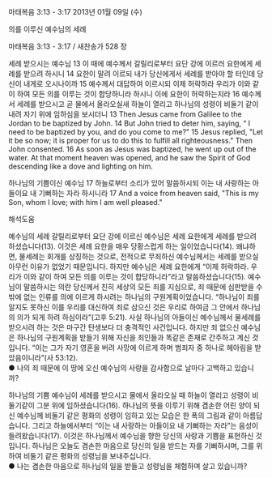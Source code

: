 마태복음 3:13 - 3:17 
2013년 01월 09일 (수)

의를 이루신 예수님의 세례



마태복음 3:13 - 3:17 / 새찬송가 528 장


세례 받으시는 예수님
13 이 때에 예수께서 갈릴리로부터 요단 강에 이르러 요한에게 세례를 받으려 하시니 14 요한이 말려 이르되 내가 당신에게서 세례를 받아야 할 터인데 당신이 내게로 오시나이까 15 예수께서 대답하여 이르시되 이제 허락하라 우리가 이와 같이 하여 모든 의를 이루는 것이 합당하니라 하시니 이에 요한이 허락하는지라 16 예수께서 세례를 받으시고 곧 물에서 올라오실새 하늘이 열리고 하나님의 성령이 비둘기 같이 내려 자기 위에 임하심을 보시더니
13 Then Jesus came from Galilee to the Jordan to be baptized by John. 14 But John tried to deter him, saying, “ I need to be baptized by you, and do you come to me?" 15 Jesus replied, "Let it be so now; it is proper for us to do this to fulfill all righteousness." Then John consented. 16 As soon as Jesus was baptized, he went up out of the water. At that moment heaven was opened, and he saw the Spirit of God descending like a dove and lighting on him. 

하나님의 기쁨이신 예수님
17 하늘로부터 소리가 있어 말씀하시되 이는 내 사랑하는 아들이요 내 기뻐하는 자라 하시니라
17 And a voice from heaven said, "This is my Son, whom I love; with him I am well pleased."

해석도움





예수님의 세례
갈릴리로부터 요단 강에 이르신 예수님은 세례 요한에게 세례를 받으려 하셨습니다(13). 이것은 세례 요한을 매우 당황스럽게 하는 일이었습니다(14). 왜냐하면, 물세례는 회개를 상징하는 것으로, 전적으로 무죄하신 예수님께서는 세례를 받으실 아무런 이유가 없었기 때문입니다. 하지만 예수님은 세례 요한에게 “이제 허락하라. 우리가 이와 같이 하여 모든 의를 이루는 것이 합당하니라”라고 말씀하셨습니다(15). 예수님이 말씀하시는 의란 당신께서 친히 세상의 모든 죄를 지심으로, 죄 때문에 심판받을 수밖에 없는 인류를 의에 이르게 하시려는 하나님의 구원계획이었습니다. “하나님이 죄를 알지도 못하신 이를 우리를 대신하여 죄로 삼으신 것은 우리로 하여금 그 안에서 하나님의 의가 되게 하려 하심이라”(고후 5:21). 사실 하나님의 아들이신 예수님께서 물세례를 받으시려 하는 것은 마구간 탄생보다 더 충격적인 사건입니다. 하지만 죄 없으신 예수님은 하나님의 구원계획을 받들기 위해 자신을 죄인들과 똑같은 존재로 간주하고 계신 것입니다. “이는 그가 자기 영혼을 버려 사망에 이르게 하며 범죄자 중 하나로 헤아림을 받았음이니라”(사 53:12).  
● 나의 죄 때문에 이 땅에 오신 예수님의 사랑을 감사함으로 날마다 고백하고 있습니까?

하나님의 기쁨
예수님이 세례를 받으시고 물에서 올라오실 때 하늘이 열리고 성령이 비둘기같이 그분 위에 임하셨습니다(16). 하나님의 뜻을 이루기 위해 겸손한 어린 양이 되신 예수님께 비둘기 같은 평화의 성령이 임하고 있는 모습은 한 폭의 그림과 같이 아름답습니다. 그리고 하늘에서부터 “이는 내 사랑하는 아들이요 내 기뻐하는 자라”는 음성이 들려왔습니다(17). 이것은 하나님께서 예수님을 향한 당신의 사랑과 기쁨을 표현하신 것입니다. 하나님은 오늘도 겸손한 마음으로 당신의 일을 받드는 자를 기뻐하시며, 그를 위하여 비둘기 같은 평화의 성령님을 보내주십니다.  
● 나는 겸손한 마음으로 하나님의 일을 받들고 성령님을 체험하며 살고 있습니까?